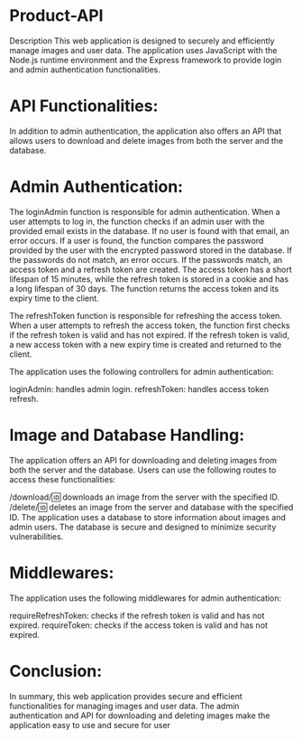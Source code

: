 # Product-API

Description
This web application is designed to securely and efficiently manage images and user data. The application uses JavaScript with the Node.js runtime environment and the Express framework to provide login and admin authentication functionalities.

# API Functionalities:

In addition to admin authentication, the application also offers an API that allows users to download and delete images from both the server and the database.

# Admin Authentication:

The loginAdmin function is responsible for admin authentication. When a user attempts to log in, the function checks if an admin user with the provided email exists in the database. If no user is found with that email, an error occurs. If a user is found, the function compares the password provided by the user with the encrypted password stored in the database. If the passwords do not match, an error occurs. If the passwords match, an access token and a refresh token are created. The access token has a short lifespan of 15 minutes, while the refresh token is stored in a cookie and has a long lifespan of 30 days. The function returns the access token and its expiry time to the client.

The refreshToken function is responsible for refreshing the access token. When a user attempts to refresh the access token, the function first checks if the refresh token is valid and has not expired. If the refresh token is valid, a new access token with a new expiry time is created and returned to the client.

The application uses the following controllers for admin authentication:

loginAdmin: handles admin login.
refreshToken: handles access token refresh.

# Image and Database Handling:

The application offers an API for downloading and deleting images from both the server and the database. Users can use the following routes to access these functionalities:

/download/:id: downloads an image from the server with the specified ID.
/delete/:id: deletes an image from the server and database with the specified ID.
The application uses a database to store information about images and admin users. The database is secure and designed to minimize security vulnerabilities.

# Middlewares:

The application uses the following middlewares for admin authentication:

requireRefreshToken: checks if the refresh token is valid and has not expired.
requireToken: checks if the access token is valid and has not expired.

# Conclusion:

In summary, this web application provides secure and efficient functionalities for managing images and user data. The admin authentication and API for downloading and deleting images make the application easy to use and secure for user

